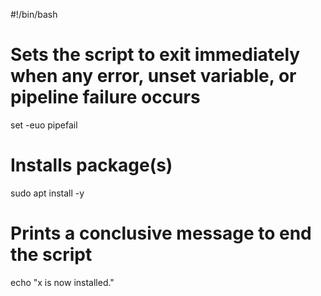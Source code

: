 #!/bin/bash

# Sets the script to exit immediately when any error, unset variable, or pipeline failure occurs
set -euo pipefail

# Installs package(s)
sudo apt install -y

# Prints a conclusive message to end the script
echo "x is now installed."


